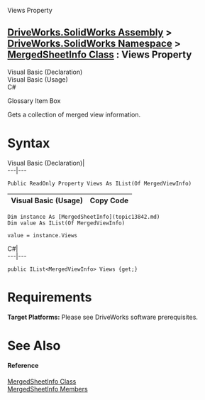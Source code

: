 Views Property   
  
[DriveWorks.SolidWorks Assembly](topic13342.md) > [DriveWorks.SolidWorks Namespace](topic13345.md) > [MergedSheetInfo Class](topic13842.md) : Views Property  
---  
  
Visual Basic (Declaration)    
Visual Basic (Usage)    
C# 

Glossary Item Box

Gets a collection of merged view information. 

# Syntax

Visual Basic (Declaration)|   
---|---  
      
    
    Public ReadOnly Property Views As IList(Of MergedViewInfo)  
  
Visual Basic (Usage)| Copy Code  
---|---  
      
    
    Dim instance As [MergedSheetInfo](topic13842.md)
    Dim value As IList(Of MergedViewInfo)
     
    value = instance.Views  
  
C#|   
---|---  
      
    
    public IList<MergedViewInfo> Views {get;}  
  
# Requirements

**Target Platforms:** Please see DriveWorks software prerequisites.

# See Also

#### Reference

[MergedSheetInfo Class](topic13842.md)   
[MergedSheetInfo Members](topic13843.md)



